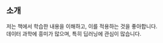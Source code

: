 <!--
**jmp0813/jmp0813** is a ✨ _special_ ✨ repository because its `README.md` (this file) appears on your GitHub profile.

Here are some ideas to get you started:

- 🔭 I’m currently working on ...
- 🌱 I’m currently learning ...
- 👯 I’m looking to collaborate on ...
- 🤔 I’m looking for help with ...
- 💬 Ask me about ...
- 📫 How to reach me: ...
- 😄 Pronouns: ...
- ⚡ Fun fact: ...
-->

## 소개
저는 책에서 학습한 내용을 이해하고, 이를 적용하는 것을 좋아합니다.<br>
데이터 과학에 흥미가 많으며, 특히 딥러닝에 관심이 많습니다.<br>
